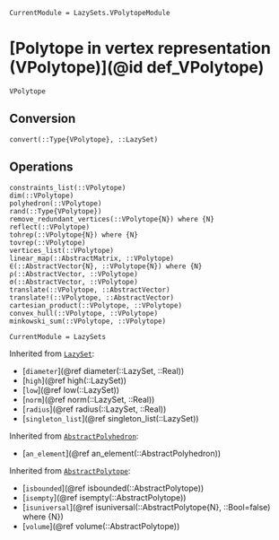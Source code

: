 ```@meta
CurrentModule = LazySets.VPolytopeModule
```

# [Polytope in vertex representation (VPolytope)](@id def_VPolytope)

```@docs
VPolytope
```

## Conversion

```@docs
convert(::Type{VPolytope}, ::LazySet)
```

## Operations

```@docs
constraints_list(::VPolytope)
dim(::VPolytope)
polyhedron(::VPolytope)
rand(::Type{VPolytope})
remove_redundant_vertices(::VPolytope{N}) where {N}
reflect(::VPolytope)
tohrep(::VPolytope{N}) where {N}
tovrep(::VPolytope)
vertices_list(::VPolytope)
linear_map(::AbstractMatrix, ::VPolytope)
∈(::AbstractVector{N}, ::VPolytope{N}) where {N}
ρ(::AbstractVector, ::VPolytope)
σ(::AbstractVector, ::VPolytope)
translate(::VPolytope, ::AbstractVector)
translate!(::VPolytope, ::AbstractVector)
cartesian_product(::VPolytope, ::VPolytope)
convex_hull(::VPolytope, ::VPolytope)
minkowski_sum(::VPolytope, ::VPolytope)
```

```@meta
CurrentModule = LazySets
```

Inherited from [`LazySet`](@ref):
* [`diameter`](@ref diameter(::LazySet, ::Real))
* [`high`](@ref high(::LazySet))
* [`low`](@ref low(::LazySet))
* [`norm`](@ref norm(::LazySet, ::Real))
* [`radius`](@ref radius(::LazySet, ::Real))
* [`singleton_list`](@ref singleton_list(::LazySet))

Inherited from [`AbstractPolyhedron`](@ref):
* [`an_element`](@ref an_element(::AbstractPolyhedron))

Inherited from [`AbstractPolytope`](@ref):
* [`isbounded`](@ref isbounded(::AbstractPolytope))
* [`isempty`](@ref isempty(::AbstractPolytope))
* [`isuniversal`](@ref isuniversal(::AbstractPolytope{N}, ::Bool=false) where {N})
* [`volume`](@ref volume(::AbstractPolytope))
